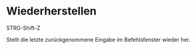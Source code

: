 <span id="top"></span>

# Wiederherstellen

STRG-Shift-Z

Stellt die letzte zurückgenommene Eingabe im Befehlsfenster wieder her.

